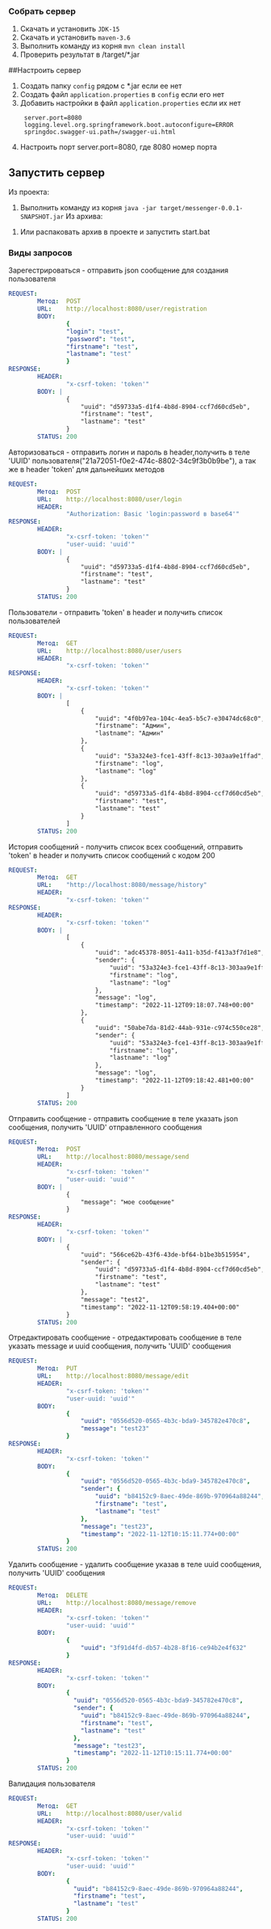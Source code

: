 ### Собрать сервер
1) Скачать и установить `JDK-15`
2) Скачать и установить `maven-3.6`
3) Выполнить команду из корня `mvn clean install`
4) Проверить результат в /target/*.jar

##Настроить сервер
1) Создать папку `config` рядом с *.jar если ее нет
2) Создать файл `application.properties` в `config` если его нет
3) Добавить настройки в файл `application.properties` если их нет
   ```properties
    server.port=8080
    logging.level.org.springframework.boot.autoconfigure=ERROR
    springdoc.swagger-ui.path=/swagger-ui.html
    ```
4) Настроить порт server.port=8080, где 8080 номер порта

## Запустить сервер
Из проекта:
1) Выполнить команду из корня `java -jar target/messenger-0.0.1-SNAPSHOT.jar`
Из архива:
1. Или распаковать архив в проекте и запустить start.bat
### Виды запросов
Зарегестрироваться - отправить json сообщение для создания пользователя
```yaml
REQUEST:
        Метод:	POST
        URL:	http://localhost:8080/user/registration
        BODY:
                {
                "login": "test",
                "password": "test",
                "firstname": "test",
                "lastname": "test"
                }
RESPONSE:
        HEADER:
                "x-csrf-token: 'token'"
        BODY: |
                {
                    "uuid": "d59733a5-d1f4-4b8d-8904-ccf7d60cd5eb",
                    "firstname": "test",
                    "lastname": "test"
                }
        STATUS: 200
```
	
Авторизоваться - отправить логин и пароль в header,получить в теле 'UUID' пользователя("21a72051-f0e2-474c-8802-34c9f3b0b9be"), а так же в header 'token' для дальнейших методов
	
```yaml
REQUEST:
		Метод:	POST
		URL:	http://localhost:8080/user/login
		HEADER:	
				"Authorization: Basic 'login:password в base64'"
RESPONSE:
		HEADER:	
				"x-csrf-token: 'token'"
				"user-uuid: 'uuid'"
		BODY: |
				{
					"uuid": "d59733a5-d1f4-4b8d-8904-ccf7d60cd5eb",
					"firstname": "test",
					"lastname": "test"
				}
		STATUS: 200
```
	
Пользователи - отправить 'token' в header и получить список пользователей
```yaml
REQUEST:
		Метод:	GET
		URL:	http://localhost:8080/user/users
		HEADER:	
			    "x-csrf-token: 'token'"
RESPONSE:
		HEADER:	
			    "x-csrf-token: 'token'"
		BODY: |
                [
                    {
                        "uuid": "4f0b97ea-104c-4ea5-b5c7-e30474dc68c0",
                        "firstname": "Админ",
                        "lastname": "Админ"
                    },
                    {
                        "uuid": "53a324e3-fce1-43ff-8c13-303aa9e1ffad",
                        "firstname": "log",
                        "lastname": "log"
                    },
                    {
                        "uuid": "d59733a5-d1f4-4b8d-8904-ccf7d60cd5eb",
                        "firstname": "test",
                        "lastname": "test"
                    }
                ]
		STATUS: 200
```

История сообщений - получить список всех сообщений, отправить 'token' в header и получить список сообщений с кодом 200
```yaml
REQUEST:
		Метод:	GET
		URL:	"http://localhost:8080/message/history"
		HEADER:	
			    "x-csrf-token: 'token'"
RESPONSE:
		HEADER:
                "x-csrf-token: 'token'"
		BODY: |
                [
                    {
                        "uuid": "adc45378-8051-4a11-b35d-f413a3f7d1e8",
                        "sender": {
                            "uuid": "53a324e3-fce1-43ff-8c13-303aa9e1ffad",
                            "firstname": "log",
                            "lastname": "log"
                        },
                        "message": "log",
                        "timestamp": "2022-11-12T09:18:07.748+00:00"
                    },
                    {
                        "uuid": "50abe7da-81d2-44ab-931e-c974c550ce28",
                        "sender": {
                            "uuid": "53a324e3-fce1-43ff-8c13-303aa9e1ffad",
                            "firstname": "log",
                            "lastname": "log"
                        },
                        "message": "log",
                        "timestamp": "2022-11-12T09:18:42.481+00:00"
                    }
                ]
		STATUS: 200
```
Отправить сообщение - отправить сообщение в теле указать json сообщения, получить 'UUID' отправленного сообщения
```yaml
REQUEST:
		Метод:	POST
		URL:	http://localhost:8080/message/send
		HEADER:	
				"x-csrf-token: 'token'"
				"user-uuid: 'uuid'"
		BODY: |
                {
                    "message": "мое сообщение"
                }
RESPONSE:
		HEADER:	
                "x-csrf-token: 'token'"
		BODY: |
                {
                    "uuid": "566ce62b-43f6-43de-bf64-b1be3b515954",
                    "sender": {
                        "uuid": "d59733a5-d1f4-4b8d-8904-ccf7d60cd5eb",
                        "firstname": "test",
                        "lastname": "test"
                    },
                    "message": "test2",
                    "timestamp": "2022-11-12T09:58:19.404+00:00"
                }
		STATUS: 200
```

Отредактировать сообщение - отредактировать сообщение в теле указать message и uuid сообщения, получить 'UUID' сообщения
```yaml
REQUEST:
		Метод:	PUT
		URL:	http://localhost:8080/message/edit
		HEADER:	
				"x-csrf-token: 'token'"
				"user-uuid: 'uuid'"
		BODY:
                {
                    "uuid": "0556d520-0565-4b3c-bda9-345782e470c8",
                    "message": "test23"
                }
RESPONSE:
		HEADER:	
			    "x-csrf-token: 'token'"
		BODY:
			    {
                    "uuid": "0556d520-0565-4b3c-bda9-345782e470c8",
                    "sender": {
                        "uuid": "b84152c9-8aec-49de-869b-970964a88244",
                        "firstname": "test",
                        "lastname": "test"
                    },
                    "message": "test23",
                    "timestamp": "2022-11-12T10:15:11.774+00:00"
                }
		STATUS: 200
```

Удалить сообщение - удалить сообщение указав в теле uuid сообщения, получить 'UUID' сообщения
```yaml
REQUEST:
		Метод:	DELETE
		URL:	http://localhost:8080/message/remove
		HEADER:
                "x-csrf-token: 'token'"
                "user-uuid: 'uuid'"
		BODY:
                {
                    "uuid": "3f91d4fd-db57-4b28-8f16-ce94b2e4f632"
                }
RESPONSE:
		HEADER:	
			    "x-csrf-token: 'token'"
		BODY:
                {
                  "uuid": "0556d520-0565-4b3c-bda9-345782e470c8",
                  "sender": {
                    "uuid": "b84152c9-8aec-49de-869b-970964a88244",
                    "firstname": "test",
                    "lastname": "test"
                  },
                  "message": "test23",
                  "timestamp": "2022-11-12T10:15:11.774+00:00"
                }
		STATUS: 200
```

Валидация пользователя
```yaml
REQUEST:
		Метод:	GET
		URL:	http://localhost:8080/user/valid
		HEADER:
                "x-csrf-token: 'token'"
                "user-uuid: 'uuid'"
RESPONSE:
		HEADER:
                "x-csrf-token: 'token'"
                "user-uuid: 'uuid'"
		BODY:
                {
                  "uuid": "b84152c9-8aec-49de-869b-970964a88244",
                  "firstname": "test",
                  "lastname": "test"
                }
		STATUS: 200
```
